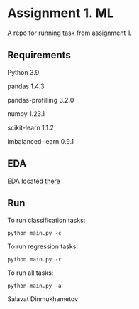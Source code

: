 # Assignment 1. ML

A repo for running task from assignment 1. 

## Requirements
Python 3.9

pandas 1.4.3

pandas-profilling 3.2.0

numpy 1.23.1

scikit-learn 1.1.2

imbalanced-learn 0.9.1

## EDA
EDA located [there](EDA.ipynb)

## Run

To run classification tasks:
```
python main.py -c
```

To run regression tasks:
```
python main.py -r
```

To run all tasks: 
```
python main.py -a
```

Salavat Dinmukhametov 
